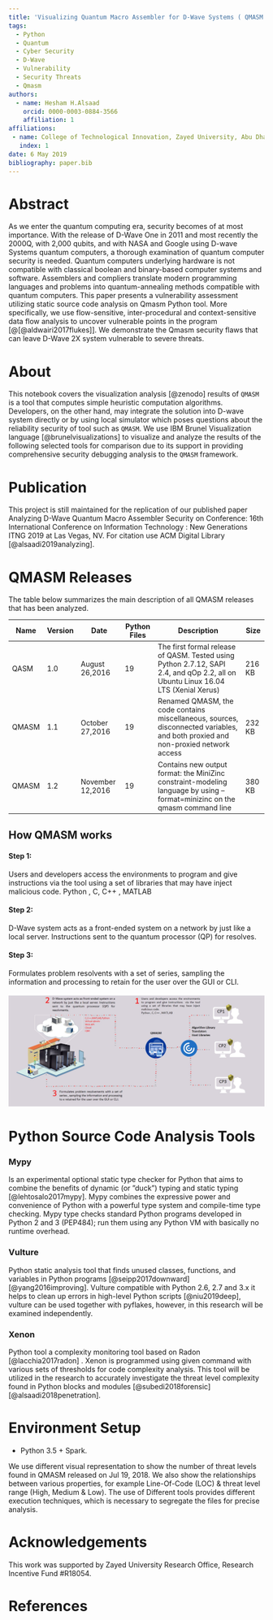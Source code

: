 ```yaml
---
title: 'Visualizing Quantum Macro Assembler for D-Wave Systems ( QMASM )'
tags:
  - Python
  - Quantum
  - Cyber Security
  - D-Wave
  - Vulnerability
  - Security Threats
  - Qmasm
authors:
  - name: Hesham H.Alsaad
    orcid: 0000-0003-0884-3566
    affiliation: 1
affiliations:
 - name: College of Technological Innovation, Zayed University, Abu Dhabi, UAE
   index: 1
date: 6 May 2019
bibliography: paper.bib
---
```


# Abstract

As we enter the quantum computing era, security becomes of at most importance. With the release of D-Wave One in 2011 and most recently the 2000Q, with 2,000 qubits, and with NASA and Google using D-wave Systems quantum computers, a thorough examination of quantum computer security is needed. Quantum computers underlying hardware is not compatible with classical boolean and binary-based computer systems and software. Assemblers and compliers translate modern programming languages and problems into quantum-annealing methods compatible with quantum computers. This paper presents a vulnerability assessment utilizing static source code analysis on Qmasm Python tool. More specifically, we use flow-sensitive, inter-procedural and context-sensitive data flow analysis to uncover vulnerable points in the program [@[@aldwairi2017flukes]]. We demonstrate the Qmasm security flaws that can leave D-Wave 2X system vulnerable to severe threats.


# About

This notebook covers the visualization analysis [@zenodo] results of ``QMASM`` is a tool that computes simple heuristic computation algorithms. Developers, on the other hand, may integrate the solution into D-wave system directly or by using local simulator which poses questions about the reliability security of tool such as ``QMASM``. We use IBM Brunel Visualization language [@brunelvisualizations] to visualize and analyze the results of the following selected tools for comparison due to its support in providing comprehensive security debugging analysis to the ``QMASM`` framework.

# Publication

This project is still maintained for the replication of our published paper Analyzing D-Wave Quantum Macro Assembler Security on Conference: 16th International Conference on Information Technology : New Generations ITNG 2019 at Las Vegas, NV. For citation use ACM Digital Library [@alsaadi2019analyzing].


# QMASM Releases

The table below summarizes the main description of  all  QMASM releases that has been analyzed.

| Name | Version | Date | Python Files | Description | Size |
| --- | --- | --- | --- | --- | --- |
| QASM | 1.0 | August 26,2016 | 19 | The first formal release of QASM. Tested using Python 2.7.12, SAPI 2.4, and qOp 2.2, all on Ubuntu Linux 16.04 LTS (Xenial Xerus) | 216 KB |
| QMASM | 1.1 | October 27,2016 | 19 | Renamed QMASM, the code contains miscellaneous, sources, disconnected variables, and both proxied and non-proxied network access | 232 KB |
| QMASM | 1.2 | November 12,2016 | 19 | Contains new output format: the MiniZinc constraint-modeling language by using –format=minizinc on the qmasm command line | 380 KB |


## How QMASM works

#### Step 1:
Users and developers access the environments to program and give instructions  via the tool using a set of libraries that may have inject malicious code.
Python , C, C++ , MATLAB

#### Step 2:
D-Wave system acts as a front-ended system on a network by just like a local server. Instructions sent to the quantum processor (QP) for resolves. 

#### Step 3:
Formulates problem resolvents with a set of series, sampling the information and processing to retain for the user over the GUI or CLI.

![Image of Yaktocat](https://raw.githubusercontent.com/5998/Quantum-Security/master/how.jpg)


# Python Source Code Analysis Tools

### Mypy

Is an experimental optional static type checker for Python that aims to combine the benefits of dynamic (or ”duck”) typing and static typing [@lehtosalo2017mypy]. Mypy combines the expressive power and convenience of Python with a powerful type system and compile-time type checking. Mypy type checks standard Python programs developed in Python 2 and 3 (PEP484); run them using any Python VM with basically no runtime overhead.

### Vulture

Python static analysis tool that finds unused classes, functions, and variables in Python programs [@seipp2017downward] [@yang2016improving]. Vulture compatible with Python 2.6, 2.7 and 3.x it helps to clean up errors in high-level Python scripts [@niu2019deep], vulture can be used together with pyflakes, however, in this research will be examined independently.

### Xenon

Python tool a complexity monitoring tool based on Radon [@lacchia2017radon] . Xenon is programmed using given command with various sets of thresholds for code complexity analysis. This tool will be utilized in the research to accurately investigate the threat level complexity found in Python blocks and modules [@subedi2018forensic] [@alsaadi2018penetration].


# Environment Setup

- Python 3.5 + Spark.

We use different visual representation to show the number of threat levels found in QMASM released on Jul 19, 2018. We also show the relationships between various properties, for example Line-Of-Code (LOC) & threat level range (High, Medium & Low). The use of Different tools provides different execution techniques, which is necessary to segregate the files for precise analysis.


# Acknowledgements

This work was supported by Zayed University Research Office, Research Incentive Fund #R18054.

# References

